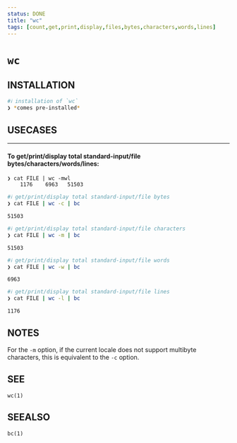 ```yaml
---
status: DONE
title: "wc"
tags: [count,get,print,display,files,bytes,characters,words,lines]
---
```


# `wc`

## INSTALLATION


```bash
#ℹ︎ installation of `wc`
❯ *comes pre-installed*
```


## USECASES

----
#### To get/print/display total standard-input/file bytes/characters/words/lines:

    ❯ cat FILE | wc -mwl
        1176    6963   51503


```bash
#ℹ︎ get/print/display total standard-input/file bytes
❯ cat FILE | wc -c | bc
```

    51503


```bash
#ℹ︎ get/print/display total standard-input/file characters
❯ cat FILE | wc -m | bc
```

    51503


```bash
#ℹ︎ get/print/display total standard-input/file words
❯ cat FILE | wc -w | bc
```

    6963


```bash
#ℹ︎ get/print/display total standard-input/file lines
❯ cat FILE | wc -l | bc
```

    1176


## NOTES

For the `-m` option, if the current locale does not support multibyte characters, this is equivalent to the `-c` option.

## SEE

    wc(1)

## SEEALSO

    bc(1)

